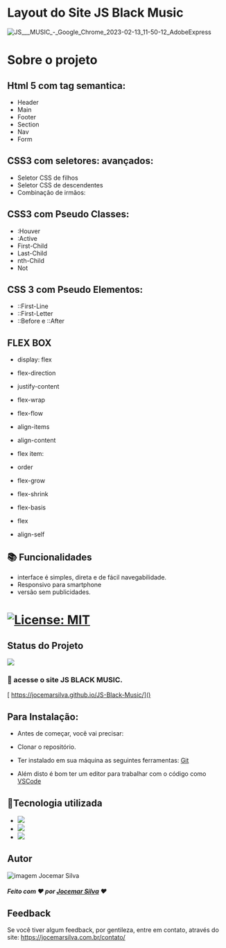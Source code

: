 
 # Layout do Site JS Black Music

![JS___MUSIC_-_Google_Chrome_2023-02-13_11-50-12_AdobeExpress](https://user-images.githubusercontent.com/121300540/218499546-0011a6a2-cbac-425a-af56-fafafefa49f8.gif)

 
 

# Sobre o projeto

 ## Html 5 com tag semantica: 
 - Header
 - Main
 - Footer
 - Section
 - Nav
 - Form

 ## CSS3 com seletores: avançados:
  - Seletor CSS de filhos
  - Seletor CSS de descendentes
  - Combinação de irmãos:
  
  ## CSS3 com Pseudo Classes:
  - :Houver
  - :Active
  - First-Child
  - Last-Child
  - nth-Child
  - Not
  
  ## CSS 3 com Pseudo Elementos:
  - ::First-Line
  - ::First-Letter
  - ::Before e ::After

  ## FLEX BOX
  
- display: flex
- flex-direction
- justify-content
- flex-wrap
- flex-flow
- align-items
- align-content
- flex item:

- order
- flex-grow
- flex-shrink
- flex-basis
- flex
- align-self
  
  
  

## 📚 Funcionalidades


- interface é simples, direta e de fácil navegabilidade.
- Responsivo para smartphone
- versão sem publicidades.

# [![License: MIT](https://img.shields.io/badge/License-MIT-greem.svg)](https://opensource.org/licenses/MIT)


## Status do Projeto
 ![](https://camo.githubusercontent.com/459f141bd5e24c179a0e2dd49691e290ed5c5d4b4cb97767daee7cfaf6e31121/687474703a2f2f696d672e736869656c64732e696f2f7374617469632f76313f6c6162656c3d535441545553266d6573736167653d434f4e434c5549444f26636f6c6f723d475245454e267374796c653d666f722d7468652d6261646765) 

### 🚀 acesse o site JS BLACK MUSIC.

[ https://jocemarsilva.github.io/JS-Black-Music/]()

## Para Instalação:

* Antes de começar, você vai precisar:

* Clonar o repositório.
* Ter instalado em sua máquina as seguintes ferramentas:
[Git](https://git-scm.com) 
* Além disto é bom ter um editor para trabalhar com o código como [VSCode](https://code.visualstudio.com/)


## 🔧Tecnologia utilizada
* ![](https://img.shields.io/badge/Visual_Studio_Code-0078D4?style=for-the-badge&logo=visual%20studio%20code&logoColor=white)
* ![](https://img.shields.io/badge/HTML5-E34F26?style=for-the-badge&logo=html5&logoColor=white) 
* ![](https://img.shields.io/badge/CSS3-1572B6?style=for-the-badge&logo=css3&logoColor=white) 
  

## Autor

![imagem Jocemar Silva](https://jocemarsilva.com.br/wp-content/uploads/elementor/thumbs/059-pzemgxvl3opck1t4xrga9ldqsndfd5612bazlrj2jk.png)
##### Feito com ❤ por [Jocemar Silva](https://jocemarsilva.com.br/) ❤

## Feedback

Se você tiver algum feedback, por gentileza, entre em contato, através do site: https://jocemarsilva.com.br/contato/



 











 









